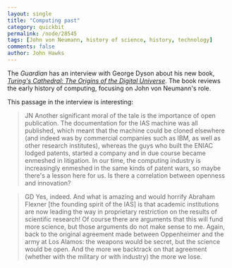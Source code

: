 ```yaml
---
layout: single 
title: "Computing past" 
category: quickbit
permalink: /node/28545
tags: [John von Neumann, history of science, history, technology] 
comments: false 
author: John Hawks 
---
```


The <em>Guardian</em> has an interview with George Dyson about his new book, <a href="http://www.amazon.com/gp/product/0375422773/ref=as_li_ss_tl?ie=UTF8&tag=johnhawksanth-20&linkCode=as2&camp=1789&creative=390957&creativeASIN=0375422773"><em>Turing's Cathedral: The Origins of the Digital Universe</em></a>. The book reviews the early history of computing, focusing on John von Neumann's role. 

This passage in the interview is interesting: 

<blockquote>JN Another significant moral of the tale is the importance of open publication. The documentation for the IAS machine was all published, which meant that the machine could be cloned elsewhere (and indeed was by commercial companies such as IBM, as well as other research institutes), whereas the guys who built the ENIAC lodged patents, started a company and in due course became enmeshed in litigation. In our time, the computing industry is increasingly enmeshed in the same kinds of patent wars, so maybe there's a lesson here for us. Is there a correlation between openness and innovation?</blockquote>

<blockquote>GD Yes, indeed. And what is amazing  and would horrify Abraham Flexner [the founding spirit of the IAS]  is that academic institutions are now leading the way in proprietary restriction on the results of scientific research! Of course there are arguments that this will fund more science, but those arguments do not make sense to me. Again, back to the original agreement made between Oppenheimer and the army at Los Alamos: the weapons would be secret, but the science would be open. And the more we backtrack on that agreement (whether with the military or with industry) the more we lose.</blockquote>

